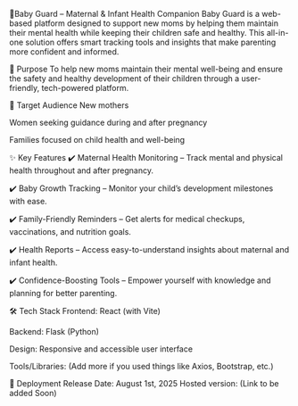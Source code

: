 👶Baby Guard – Maternal & Infant Health Companion
Baby Guard is a web-based platform designed to support new moms by helping them maintain their mental health while keeping their children safe and healthy. This all-in-one solution offers smart tracking tools and insights that make parenting more confident and informed.

🌟 Purpose
To help new moms maintain their mental well-being and ensure the safety and healthy development of their children through a user-friendly, tech-powered platform.

🎯 Target Audience
New mothers

Women seeking guidance during and after pregnancy

Families focused on child health and well-being

✨ Key Features
✔️ Maternal Health Monitoring – Track mental and physical health throughout and after pregnancy.

✔️ Baby Growth Tracking – Monitor your child’s development milestones with ease.

✔️ Family-Friendly Reminders – Get alerts for medical checkups, vaccinations, and nutrition goals.

✔️ Health Reports – Access easy-to-understand insights about maternal and infant health.

✔️ Confidence-Boosting Tools – Empower yourself with knowledge and planning for better parenting.

🛠 Tech Stack
Frontend: React (with Vite)

Backend: Flask (Python)

Design: Responsive and accessible user interface

Tools/Libraries: (Add more if you used things like Axios, Bootstrap, etc.)

🚀 Deployment
Release Date: August 1st, 2025
Hosted version: (Link to be added Soon)
